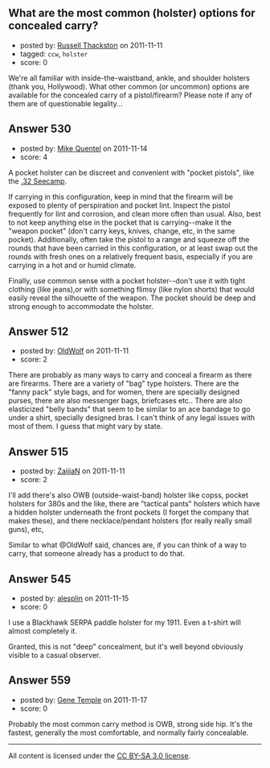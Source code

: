 ## What are the most common (holster) options for concealed carry?

- posted by: [Russell Thackston](https://stackexchange.com/users/-1/44-russell-thackston) on 2011-11-11
- tagged: `ccw`, `holster`
- score: 0

We're all familiar with inside-the-waistband, ankle, and shoulder holsters (thank you, Hollywood). What other common (or uncommon) options are available for the concealed carry of a pistol/firearm? Please note if any of them are of questionable legality...


## Answer 530

- posted by: [Mike Quentel](https://stackexchange.com/users/-1/164-mike-quentel) on 2011-11-14
- score: 4

<p>A pocket holster can be discreet and convenient with "pocket pistols", like the <a href="http://seecamp.com/photos.htm" rel="nofollow">.32 Seecamp</a>.</p>

<p>If carrying in this configuration, keep in mind that the firearm will be exposed to plenty of perspiration and pocket lint. Inspect the pistol frequently for lint and corrosion, and clean more often than usual. Also, best to not keep anything else in the pocket that is carrying--make it the "weapon pocket" (don't carry keys, knives, change, etc, in the same pocket). Additionally, often take the pistol to a range and squeeze off the rounds that have been carried in this configuration, or at least swap out the rounds with fresh ones on a relatively frequent basis, especially if you are carrying in a hot and or humid climate.</p>

<p>Finally, use common sense with a pocket holster--don't use it with tight clothing (like jeans),or with something flimsy (like nylon shorts) that would easily reveal the silhouette of the weapon. The pocket should be deep and strong enough to accommodate the holster.</p>



## Answer 512

- posted by: [OldWolf](https://stackexchange.com/users/-1/111-oldwolf) on 2011-11-11
- score: 2

There are probably as many ways to carry and conceal a firearm as there are firearms. There are a variety of "bag" type holsters. There are the "fanny pack" style bags, and for women, there are specially designed purses, there are also messenger bags, briefcases etc.. There are also elasticized "belly bands" that seem to be similar to an ace bandage to go under a shirt, specially designed bras. I can't think of any legal issues with most of them. I guess that might vary by state.


## Answer 515

- posted by: [ZaijiaN](https://stackexchange.com/users/-1/233-zaijian) on 2011-11-11
- score: 2

I'll add there's also OWB (outside-waist-band) holster like copss, pocket holsters for 380s and the like, there are "tactical pants" holsters which have a hidden holster underneath the front pockets (I forget the company that makes these), and there necklace/pendant holsters (for really really small guns), etc,

Similar to what @OldWolf said, chances are, if you can think of a way to carry, that someone already has a product to do that.


## Answer 545

- posted by: [alesplin](https://stackexchange.com/users/-1/104-alesplin) on 2011-11-15
- score: 0

I use a Blackhawk SERPA paddle holster for my 1911. Even a t-shirt will almost completely it.

Granted, this is not "deep" concealment, but it's well beyond obviously visible to a casual observer.


## Answer 559

- posted by: [Gene Temple](https://stackexchange.com/users/-1/254-gene-temple) on 2011-11-17
- score: 0

Probably the most common carry method is OWB, strong side hip.  It's the fastest, generally the most comfortable, and normally fairly concealable.  



---

All content is licensed under the [CC BY-SA 3.0 license](https://creativecommons.org/licenses/by-sa/3.0/).
